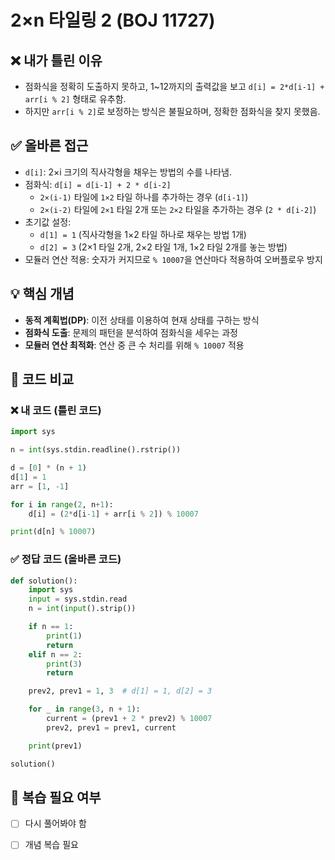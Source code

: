 # 2×n 타일링 2 (BOJ 11727)

## ❌ 내가 틀린 이유
- 점화식을 정확히 도출하지 못하고, 1~12까지의 출력값을 보고 `d[i] = 2*d[i-1] + arr[i % 2]` 형태로 유추함.
- 하지만 `arr[i % 2]`로 보정하는 방식은 불필요하며, 정확한 점화식을 찾지 못했음.

## ✅ 올바른 접근
- `d[i]`: 2×i 크기의 직사각형을 채우는 방법의 수를 나타냄.
- 점화식: `d[i] = d[i-1] + 2 * d[i-2]`
  - `2×(i-1)` 타일에 `1×2` 타일 하나를 추가하는 경우 (`d[i-1]`)
  - `2×(i-2)` 타일에 `2×1` 타일 2개 또는 `2×2` 타일을 추가하는 경우 (`2 * d[i-2]`)
- 초기값 설정:
  - `d[1] = 1` (직사각형을 1×2 타일 하나로 채우는 방법 1개)
  - `d[2] = 3` (2×1 타일 2개, 2×2 타일 1개, 1×2 타일 2개를 놓는 방법)
- 모듈러 연산 적용: 숫자가 커지므로 `% 10007`을 연산마다 적용하여 오버플로우 방지

## 💡 핵심 개념
- **동적 계획법(DP)**: 이전 상태를 이용하여 현재 상태를 구하는 방식
- **점화식 도출**: 문제의 패턴을 분석하여 점화식을 세우는 과정
- **모듈러 연산 최적화**: 연산 중 큰 수 처리를 위해 `% 10007` 적용

## 📝 코드 비교
### ❌ 내 코드 (틀린 코드)
```python
import sys

n = int(sys.stdin.readline().rstrip())

d = [0] * (n + 1)
d[1] = 1
arr = [1, -1]

for i in range(2, n+1):
    d[i] = (2*d[i-1] + arr[i % 2]) % 10007

print(d[n] % 10007)
```

### ✅ 정답 코드 (올바른 코드)
```python
def solution():
    import sys
    input = sys.stdin.read
    n = int(input().strip())

    if n == 1:
        print(1)
        return
    elif n == 2:
        print(3)
        return

    prev2, prev1 = 1, 3  # d[1] = 1, d[2] = 3

    for _ in range(3, n + 1):
        current = (prev1 + 2 * prev2) % 10007
        prev2, prev1 = prev1, current

    print(prev1)

solution()
```

## 🔄 복습 필요 여부
- [ ] 다시 풀어봐야 함  
- [ ] 개념 복습 필요  

